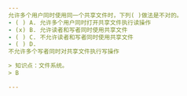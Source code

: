 ```yaml
---
允许多个用户同时使用同一个共享文件时，下列( )做法是不对的。
- ( ) A. 允许多个用户同时打开共享文件执行读操作 
- (x) B. 允许读者和写者同时使用共享文件 
- ( ) C. 不允许读者和写者同时使用共享文件 
- ( ) D.
不允许多个写者同时对共享文件执行写操作

> 知识点：文件系统。
> B

---
```

